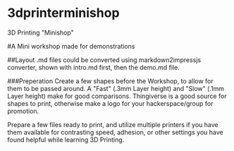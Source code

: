# 3dprinterminishop
3D Printing "Minishop"

#A Mini workshop made for demonstrations

##Layout
.md files could be converted using markdown2impressjs converter, shown with intro.md first, then the demo.md file.

###Preperation
Create a few shapes before the Workshop, to allow for them to be passed around. A "Fast" (.3mm Layer height) and "Slow" (.1mm Layer height) make for good comparisons.
Thingiverse is a good source for shapes to print, otherwise make a logo for your hackerspace/group for promotion.

Prepare a few files ready to print, and utilize multiple printers if you have them available for contrasting speed, adhesion, or other settings you have found helpful while learning 3D Printing.



